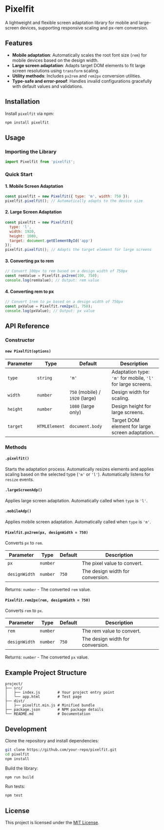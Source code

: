 
# Pixelfit

A lightweight and flexible screen adaptation library for mobile and large-screen devices, supporting responsive scaling and px-rem conversion.

## Features

- **Mobile adaptation**: Automatically scales the root font size (`rem`) for mobile devices based on the design width.
- **Large screen adaptation**: Adapts target DOM elements to fit large screen resolutions using `transform` scaling.
- **Utility methods**: Includes `px2rem` and `rem2px` conversion utilities.
- **Type-safe and error-proof**: Handles invalid configurations gracefully with default values and validations.

## Installation

Install `pixelfit` via npm:

```bash
npm install pixelfit
```

## Usage

### Importing the Library

```javascript
import Pixelfit from 'pixelfit';
```

### Quick Start

#### 1. Mobile Screen Adaptation

```javascript
const pixelfit = new Pixelfit({ type: 'm', width: 750 });
pixelfit.pixelfit(); // Automatically adapts to the device size
```

#### 2. Large Screen Adaptation

```javascript
const pixelfit = new Pixelfit({ 
  type: 'l', 
  width: 1920, 
  height: 1080, 
  target: document.getElementById('app') 
});
pixelfit.pixelfit(); // Adapts the target element for large screens
```

#### 3. Converting px to rem

```javascript
// Convert 100px to rem based on a design width of 750px
const remValue = Pixelfit.px2rem(100, 750);
console.log(remValue); // Output: rem value
```

#### 4. Converting rem to px

```javascript
// Convert 1rem to px based on a design width of 750px
const pxValue = Pixelfit.rem2px(1, 750);
console.log(pxValue); // Output: px value
```

## API Reference

### Constructor

#### `new Pixelfit(options)`

| Parameter    | Type     | Default            | Description                                    |
|--------------|----------|--------------------|------------------------------------------------|
| `type`       | `string` | `'m'`              | Adaptation type: `'m'` for mobile, `'l'` for large screens. |
| `width`      | `number` | `750` (mobile) / `1920` (large) | Design width for scaling. |
| `height`     | `number` | `1080` (large only) | Design height for large screens. |
| `target`     | `HTMLElement` | `document.body` | Target DOM element for large screen adaptation. |

### Methods

#### `.pixelfit()`

Starts the adaptation process. Automatically resizes elements and applies scaling based on the selected type (`'m'` or `'l'`). Automatically listens for `resize` events.

#### `.largeScreenAdp()`

Applies large screen adaptation. Automatically called when `type` is `'l'`.

#### `.mobileAdp()`

Applies mobile screen adaptation. Automatically called when `type` is `'m'`.

#### `Pixelfit.px2rem(px, designWidth = 750)`

Converts `px` to `rem`.

| Parameter      | Type     | Default | Description                      |
|----------------|----------|---------|----------------------------------|
| `px`           | `number` |         | The pixel value to convert.      |
| `designWidth`  | `number` | `750`   | The design width for conversion. |

Returns: `number` - The converted `rem` value.

#### `Pixelfit.rem2px(rem, designWidth = 750)`

Converts `rem` to `px`.

| Parameter      | Type     | Default | Description                      |
|----------------|----------|---------|----------------------------------|
| `rem`          | `number` |         | The rem value to convert.        |
| `designWidth`  | `number` | `750`   | The design width for conversion. |

Returns: `number` - The converted `px` value.

## Example Project Structure

```text
project/
├── src/
│   ├── index.js        # Your project entry point
│   └── app.html        # Test page
├── dist/
│   ├── pixelfit.min.js # Minified bundle
├── package.json        # NPM package details
└── README.md           # Documentation
```

## Development

Clone the repository and install dependencies:

```bash
git clone https://github.com/your-repo/pixelfit.git
cd pixelfit
npm install
```

Build the library:

```bash
npm run build
```

Run tests:

```bash
npm test
```

## License

This project is licensed under the [MIT License](LICENSE).
